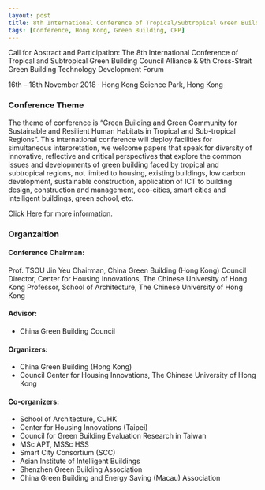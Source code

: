 ```yaml
---
layout: post
title: 8th International Conference of Tropical/Subtropical Green Building Call for Paper
tags: [Conference, Hong Kong, Green Building, CFP]
---
```


Call for Abstract and Participation: The 8th International Conference of Tropical and Subtropical Green Building Council Alliance & 9th Cross-Strait Green Building Technology Development Forum

16th – 18th November 2018 · Hong Kong Science Park, Hong Kong

### Conference Theme 

The theme of conference is “Green Building and Green Community for Sustainable and Resilient Human Habitats in Tropical and Sub-tropical Regions”. This international conference will deploy facilities for simultaneous interpretation, we welcome papers that speak for diversity of innovative, reflective and critical perspectives that explore the common issues and developments of green building faced by tropical and subtropical regions, not limited to housing, existing buildings, low carbon development, sustainable construction, application of ICT to building design, construction and management, eco-cities, smart cities and intelligent buildings, green school, etc.

[Click Here](http://www.cgbchk-star.org/index.php/eng/news-event/announcement/1112-call-for-papers-november-2018) for more information.

### Organzaition

#### Conference Chairman:

Prof. TSOU Jin Yeu
Chairman, China Green Building (Hong Kong) Council
Director, Center for Housing Innovations, The Chinese University of Hong Kong
Professor, School of Architecture, The Chinese University of Hong Kong

#### Advisor:
* China Green Building Council

#### Organizers:
* China Green Building (Hong Kong)
* Council Center for Housing Innovations, The Chinese University of Hong Kong

#### Co-organizers:
* School of Architecture, CUHK
* Center for Housing Innovations (Taipei)
* Council for Green Building Evaluation Research in Taiwan
* MSc APT, MSSc HSS
* Smart City Consortium (SCC)
* Asian Institute of Intelligent Buildings
* Shenzhen Green Building Association
* China Green Building and Energy Saving (Macau) Association
